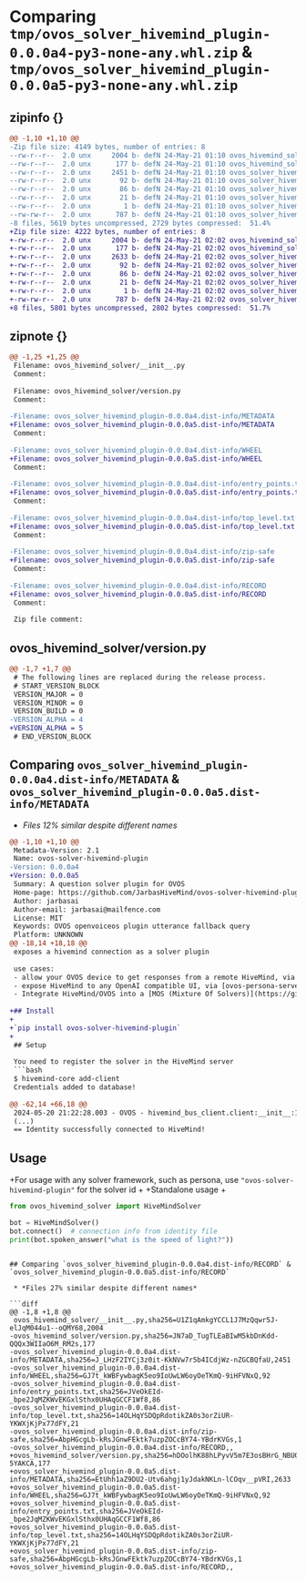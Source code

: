 # Comparing `tmp/ovos_solver_hivemind_plugin-0.0.0a4-py3-none-any.whl.zip` & `tmp/ovos_solver_hivemind_plugin-0.0.0a5-py3-none-any.whl.zip`

## zipinfo {}

```diff
@@ -1,10 +1,10 @@
-Zip file size: 4149 bytes, number of entries: 8
--rw-r--r--  2.0 unx     2004 b- defN 24-May-21 01:10 ovos_hivemind_solver/__init__.py
--rw-r--r--  2.0 unx      177 b- defN 24-May-21 01:10 ovos_hivemind_solver/version.py
--rw-r--r--  2.0 unx     2451 b- defN 24-May-21 01:10 ovos_solver_hivemind_plugin-0.0.0a4.dist-info/METADATA
--rw-r--r--  2.0 unx       92 b- defN 24-May-21 01:10 ovos_solver_hivemind_plugin-0.0.0a4.dist-info/WHEEL
--rw-r--r--  2.0 unx       86 b- defN 24-May-21 01:10 ovos_solver_hivemind_plugin-0.0.0a4.dist-info/entry_points.txt
--rw-r--r--  2.0 unx       21 b- defN 24-May-21 01:10 ovos_solver_hivemind_plugin-0.0.0a4.dist-info/top_level.txt
--rw-r--r--  2.0 unx        1 b- defN 24-May-21 01:10 ovos_solver_hivemind_plugin-0.0.0a4.dist-info/zip-safe
--rw-rw-r--  2.0 unx      787 b- defN 24-May-21 01:10 ovos_solver_hivemind_plugin-0.0.0a4.dist-info/RECORD
-8 files, 5619 bytes uncompressed, 2729 bytes compressed:  51.4%
+Zip file size: 4222 bytes, number of entries: 8
+-rw-r--r--  2.0 unx     2004 b- defN 24-May-21 02:02 ovos_hivemind_solver/__init__.py
+-rw-r--r--  2.0 unx      177 b- defN 24-May-21 02:02 ovos_hivemind_solver/version.py
+-rw-r--r--  2.0 unx     2633 b- defN 24-May-21 02:02 ovos_solver_hivemind_plugin-0.0.0a5.dist-info/METADATA
+-rw-r--r--  2.0 unx       92 b- defN 24-May-21 02:02 ovos_solver_hivemind_plugin-0.0.0a5.dist-info/WHEEL
+-rw-r--r--  2.0 unx       86 b- defN 24-May-21 02:02 ovos_solver_hivemind_plugin-0.0.0a5.dist-info/entry_points.txt
+-rw-r--r--  2.0 unx       21 b- defN 24-May-21 02:02 ovos_solver_hivemind_plugin-0.0.0a5.dist-info/top_level.txt
+-rw-r--r--  2.0 unx        1 b- defN 24-May-21 02:02 ovos_solver_hivemind_plugin-0.0.0a5.dist-info/zip-safe
+-rw-rw-r--  2.0 unx      787 b- defN 24-May-21 02:02 ovos_solver_hivemind_plugin-0.0.0a5.dist-info/RECORD
+8 files, 5801 bytes uncompressed, 2802 bytes compressed:  51.7%
```

## zipnote {}

```diff
@@ -1,25 +1,25 @@
 Filename: ovos_hivemind_solver/__init__.py
 Comment: 
 
 Filename: ovos_hivemind_solver/version.py
 Comment: 
 
-Filename: ovos_solver_hivemind_plugin-0.0.0a4.dist-info/METADATA
+Filename: ovos_solver_hivemind_plugin-0.0.0a5.dist-info/METADATA
 Comment: 
 
-Filename: ovos_solver_hivemind_plugin-0.0.0a4.dist-info/WHEEL
+Filename: ovos_solver_hivemind_plugin-0.0.0a5.dist-info/WHEEL
 Comment: 
 
-Filename: ovos_solver_hivemind_plugin-0.0.0a4.dist-info/entry_points.txt
+Filename: ovos_solver_hivemind_plugin-0.0.0a5.dist-info/entry_points.txt
 Comment: 
 
-Filename: ovos_solver_hivemind_plugin-0.0.0a4.dist-info/top_level.txt
+Filename: ovos_solver_hivemind_plugin-0.0.0a5.dist-info/top_level.txt
 Comment: 
 
-Filename: ovos_solver_hivemind_plugin-0.0.0a4.dist-info/zip-safe
+Filename: ovos_solver_hivemind_plugin-0.0.0a5.dist-info/zip-safe
 Comment: 
 
-Filename: ovos_solver_hivemind_plugin-0.0.0a4.dist-info/RECORD
+Filename: ovos_solver_hivemind_plugin-0.0.0a5.dist-info/RECORD
 Comment: 
 
 Zip file comment:
```

## ovos_hivemind_solver/version.py

```diff
@@ -1,7 +1,7 @@
 # The following lines are replaced during the release process.
 # START_VERSION_BLOCK
 VERSION_MAJOR = 0
 VERSION_MINOR = 0
 VERSION_BUILD = 0
-VERSION_ALPHA = 4
+VERSION_ALPHA = 5
 # END_VERSION_BLOCK
```

## Comparing `ovos_solver_hivemind_plugin-0.0.0a4.dist-info/METADATA` & `ovos_solver_hivemind_plugin-0.0.0a5.dist-info/METADATA`

 * *Files 12% similar despite different names*

```diff
@@ -1,10 +1,10 @@
 Metadata-Version: 2.1
 Name: ovos-solver-hivemind-plugin
-Version: 0.0.0a4
+Version: 0.0.0a5
 Summary: A question solver plugin for OVOS
 Home-page: https://github.com/JarbasHiveMind/ovos-solver-hivemind-plugin
 Author: jarbasai
 Author-email: jarbasai@mailfence.com
 License: MIT
 Keywords: OVOS openvoiceos plugin utterance fallback query
 Platform: UNKNOWN
@@ -18,14 +18,18 @@
 exposes a hivemind connection as a solver plugin
 
 use cases:
 - allow your OVOS device to get responses from a remote HiveMind, via [companion skill](https://github.com/JarbasHiveMind/ovos-skill-fallback-hivemind)
 - expose HiveMind to any OpenAI compatible UI, via [ovos-persona-server](https://github.com/OpenVoiceOS/ovos-persona-server)
 - Integrate HiveMind/OVOS into a [MOS (Mixture Of Solvers)](https://github.com/TigreGotico/ovos-MoS)
 
+## Install
+
+`pip install ovos-solver-hivemind-plugin`
+
 ## Setup
 
 You need to register the solver in the HiveMind server
 ```bash
 $ hivemind-core add-client
 Credentials added to database!
 
@@ -62,14 +66,18 @@
 2024-05-20 21:22:28.003 - OVOS - hivemind_bus_client.client:__init__:112 - INFO - Session ID: 34d75c93-4e65-4ea9-b5f4-87169dcfda01
 (...)
 == Identity successfully connected to HiveMind!
 ```
 
 ## Usage
 
+For usage with any solver framework, such as persona, use `"ovos-solver-hivemind-plugin"` for the solver id
+
+Standalone usage
+
 ```python
 from ovos_hivemind_solver import HiveMindSolver
 
 bot = HiveMindSolver()
 bot.connect()  # connection info from identity file
 print(bot.spoken_answer("what is the speed of light?"))
 ```
```

## Comparing `ovos_solver_hivemind_plugin-0.0.0a4.dist-info/RECORD` & `ovos_solver_hivemind_plugin-0.0.0a5.dist-info/RECORD`

 * *Files 27% similar despite different names*

```diff
@@ -1,8 +1,8 @@
 ovos_hivemind_solver/__init__.py,sha256=U1Z1qAmkgYCCL1J7MzQqwr5J-elJqM044u1--oQMY68,2004
-ovos_hivemind_solver/version.py,sha256=JN7aD_TugTLEaBIwM5kbDnKdd-QQQx3WIIaO6M_RM2s,177
-ovos_solver_hivemind_plugin-0.0.0a4.dist-info/METADATA,sha256=J_LHzF2IYCj3z0it-KkNVw7r5b4ICdjWz-nZGCBQfaU,2451
-ovos_solver_hivemind_plugin-0.0.0a4.dist-info/WHEEL,sha256=GJ7t_kWBFywbagK5eo9IoUwLW6oyOeTKmQ-9iHFVNxQ,92
-ovos_solver_hivemind_plugin-0.0.0a4.dist-info/entry_points.txt,sha256=JVeOkEId-_bpe2JqMZKWvEKGxlSthx0UHAqGCCF1Wf8,86
-ovos_solver_hivemind_plugin-0.0.0a4.dist-info/top_level.txt,sha256=14OLHqYSDQpRdotikZA0s3orZiUR-YKWXjKjPx77dFY,21
-ovos_solver_hivemind_plugin-0.0.0a4.dist-info/zip-safe,sha256=AbpHGcgLb-kRsJGnwFEktk7uzpZOCcBY74-YBdrKVGs,1
-ovos_solver_hivemind_plugin-0.0.0a4.dist-info/RECORD,,
+ovos_hivemind_solver/version.py,sha256=hDOolhK88hLPyvV5m7E3osBHrG_NBU03rdk3-5YAKCA,177
+ovos_solver_hivemind_plugin-0.0.0a5.dist-info/METADATA,sha256=EtUhh1aZ9DU2-Utv6ahgj1yJdakNKLn-lCOqv__pVRI,2633
+ovos_solver_hivemind_plugin-0.0.0a5.dist-info/WHEEL,sha256=GJ7t_kWBFywbagK5eo9IoUwLW6oyOeTKmQ-9iHFVNxQ,92
+ovos_solver_hivemind_plugin-0.0.0a5.dist-info/entry_points.txt,sha256=JVeOkEId-_bpe2JqMZKWvEKGxlSthx0UHAqGCCF1Wf8,86
+ovos_solver_hivemind_plugin-0.0.0a5.dist-info/top_level.txt,sha256=14OLHqYSDQpRdotikZA0s3orZiUR-YKWXjKjPx77dFY,21
+ovos_solver_hivemind_plugin-0.0.0a5.dist-info/zip-safe,sha256=AbpHGcgLb-kRsJGnwFEktk7uzpZOCcBY74-YBdrKVGs,1
+ovos_solver_hivemind_plugin-0.0.0a5.dist-info/RECORD,,
```

